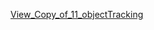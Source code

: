 [View_Copy_of_11_objectTracking](https://nbviewer.org/github/roscoekerby/FREE-OpenCV-Bootcamp/blob/main/Copy_of_11_objectTracking.ipynb)
